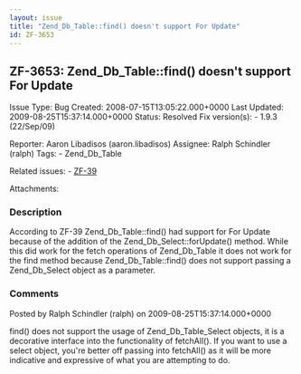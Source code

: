 ```yaml
---
layout: issue
title: "Zend_Db_Table::find() doesn't support For Update"
id: ZF-3653
---
```


ZF-3653: Zend\_Db\_Table::find() doesn't support For Update
-----------------------------------------------------------

 Issue Type: Bug Created: 2008-07-15T13:05:22.000+0000 Last Updated: 2009-08-25T15:37:14.000+0000 Status: Resolved Fix version(s): - 1.9.3 (22/Sep/09)
 
 Reporter:  Aaron Libadisos (aaron.libadisos)  Assignee:  Ralph Schindler (ralph)  Tags: - Zend\_Db\_Table
 
 Related issues: - [ZF-39](/issues/browse/ZF-39)
 
 Attachments: 
### Description

According to ZF-39 Zend\_Db\_Table::find() had support for For Update because of the addition of the Zend\_Db\_Select::forUpdate() method. While this did work for the fetch operations of Zend\_Db\_Table it does not work for the find method because Zend\_Db\_Table::find() does not support passing a Zend\_Db\_Select object as a parameter.

 

 

### Comments

Posted by Ralph Schindler (ralph) on 2009-08-25T15:37:14.000+0000

find() does not support the usage of Zend\_Db\_Table\_Select objects, it is a decorative interface into the functionality of fetchAll(). If you want to use a select object, you're better off passing into fetchAll() as it will be more indicative and expressive of what you are attempting to do.

 

 